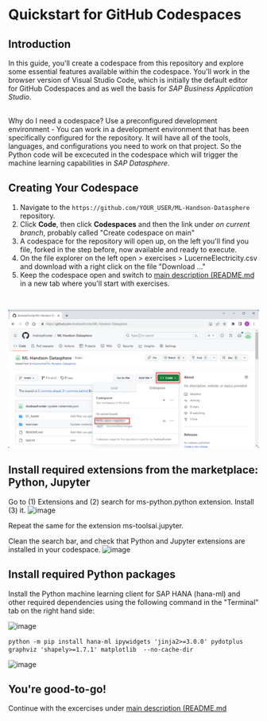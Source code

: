 # Quickstart for GitHub Codespaces

## Introduction

In this guide, you'll create a codespace from this repository and explore some essential features available within the codespace. You'll work in the browser version of Visual Studio Code, which is initially the default editor for GitHub Codespaces and as well the basis for *SAP Business Application Studio*.

<br> Why do I need a codespace? Use a preconfigured development environment - You can work in a development environment that has been specifically configured for the repository. It will have all of the tools, languages, and configurations you need to work on that project. So the Python code will be excecuted in the codespace which will trigger the machine learning capabilities in *SAP Datasphere*. 

## Creating Your Codespace

1. Navigate to the `https://github.com/YOUR_USER/ML-Handson-Datasphere` repository.
2. Click **Code**, then click **Codespaces** and then the link under *on current branch*, probably called "Create codespace on main"
3. A codespace for the repository will open up, on the left you'll find you file, forked in the step before, now available and ready to execute.
4. On the file explorer on the left open >  exercises > LucerneElectricity.csv and download with a right click on the file "Download ..."
5. Keep the codespace open and switch to [main description (README.md](../README.md) in a new tab where you'll start with exercises.

<br>

![activate Codespace with the forked repository](../01_Assets/img/020_Codespace.png) 

## Install required extensions from the marketplace: Python, Jupyter
Go to (1) Extensions and (2) search for ms-python.python extension. Install (3) it.
![image](https://github.com/Ermaconomist/ML-Handson-Datasphere/assets/145453780/a2e3f897-b96b-430c-b610-ba2b339cddbd)

Repeat the same for the extension ms-toolsai.jupyter.

Clean the search bar, and check that Python and Jupyter extensions are installed in your codespace.
![image](https://github.com/Ermaconomist/ML-Handson-Datasphere/assets/145453780/74fdfa30-747c-4f8a-b61f-66129636c5c1)

## Install required Python packages
Install the Python machine learning client for SAP HANA (hana-ml) and other required dependencies using the following command in the "Terminal" tab on the right hand side: <br>

 ![image](https://github.com/Ermaconomist/ML-Handson-Datasphere/assets/145453780/0fb628bf-d0a1-4c26-80b0-3e71dfbefe78)

```
python -m pip install hana-ml ipywidgets 'jinja2>=3.0.0' pydotplus graphviz 'shapely>=1.7.1' matplotlib  --no-cache-dir
```

![image](../01_Assets/img/Pictures_028.png) 

## You're good-to-go! 

Continue with the excercises under [main description (README.md](../README.md)  
